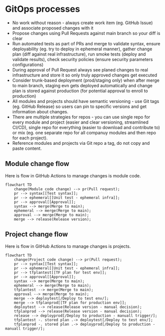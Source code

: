 # GitOps processes
- No work without reason - always create work item (eg. GitHub Issue) and associate proposed changes with it
- Propose changes using Pull Requests against main branch so your diff is clear
- Run automated tests as part of PRs and merge to validate syntax, ensure deployability (eg. try to deploy in ephemeral manner), gather change plan (diff against real infrastructure), run smoke tests (deploy and validate results), check security policies (ensure security parameters configurations)
- During approval of Pull Request always see planed changes to real infrastructure and store it so only truly approved changes get executed
- Consider trunk-based deployment (prod/staging only) when after merge to main branch, staging evn gets deployed automatically and change plan is stored against production (for potential approval to enroll to production)
- All modules and projects should have semantic versioning - use Git tags (eg. GitHub Release) so users can pin to specific versions and get information about changes.
- There are multiple strategies for repos - you can use single repo for every module and project (easier and clear versioning, streamlined CI/CD), single repo for everything (easier to download and contribute to) or mix (eg. one separate repo for all companuy modules and then repo for each project).
- Reference modules and projects via Git repo a tag, do not copy and paste content.

## Module change flow
Here is flow in GitHub Actions to manage changes is module code.

```mermaid
flowchart TD
    change(Module code change) --> pr(Pull request);
    pr --> syntax[[Test syntax]];
    pr --> ephemeral[[Unit test - ephemeral infra]];
    pr --> approval[[Approval]];
    syntax --> merge(Merge to main);
    ephemeral --> merge(Merge to main);
    approval --> merge(Merge to main);
    merge --> release(Release version);
```

## Project change flow
Here is flow in GitHub Actions to manage changes is projects.

```mermaid
flowchart TD
    change(Project code change) --> pr(Pull request);
    pr --> syntax[[Test syntax]];
    pr --> ephemeral[[Unit test - ephemeral infra]];
    pr --> tfplantest[[TF plan for test env]];
    pr --> approval[[Approval]];
    syntax --> merge(Merge to main);
    ephemeral --> merge(Merge to main);
    tfplantest --> merge(Merge to main);
    approval --> merge(Merge to main);
    merge --> deploytest[/Deploy to test env/];
    merge --> tfplanprod[[TF plan for production env]];
    deploytest --> release(Release version - manual decision);
    tfplanprod --> release(Release version - manual decision);
    release --> deployprod[/Deploy to production - manuall trigger/];
    tfplantest -. stored plan .-> deploytest[/Deploy to test env/];
    tfplanprod -. stored plan .-> deployprod[/Deploy to production - manuall trigger/];
```